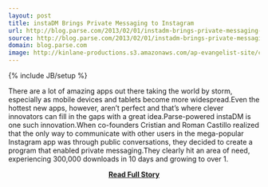 ```yaml
---
layout: post
title: instaDM Brings Private Messaging to Instagram
url: http://blog.parse.com/2013/02/01/instadm-brings-private-messaging-to-instagram/
source: http://blog.parse.com/2013/02/01/instadm-brings-private-messaging-to-instagram/
domain: blog.parse.com
image: http://kinlane-productions.s3.amazonaws.com/ap-evangelist-site/curated/screenshots/9352_api500_com.png
---
```

{% include JB/setup %}<p>There are a lot of amazing apps out there taking the world by storm, especially as mobile devices and tablets become more widespread.Even the hottest new apps, however, aren’t perfect and that’s where clever innovators can fill in the gaps with a great idea.Parse-powered instaDM is one such innovation.When co-founders Cristian and Roman Castillo realized that the only way to communicate with other users in the mega-popular Instagram app was through public conversations, they decided to create a program that enabled private messaging.They clearly hit an area of need, experiencing 300,000 downloads in 10 days and growing to over 1.</p>
<center><p><a href="http://blog.parse.com/2013/02/01/instadm-brings-private-messaging-to-instagram/" style='padding:25px; font-sze:18px; font-weight: bold;'>Read Full Story</a></p></center>
